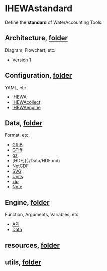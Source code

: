 # IHEWAstandard

Define the **standard** of WaterAccounting Tools.


## Architecture, [folder](./Architecture)

Diagram, Flowchart, etc.

  - [Version 1](./Architecture/v1.md)


## Configuration, [folder](./Configuration)

YAML, etc.

  - [IHEWA](./Configuration/IHEWA.md)
  - [IHEWAcollect](./Configuration/IHEWAcollect.md)
  - [IHEWAengine](./Configuration/IHEWAengine.md)


## Data, [folder](./Data)

Format, etc.

  - [GRIB](./Data/GRIB.md)
  - [GTiff](./Data/GTiff.md)
  - [gz](./Data/gz.md)
  - [HDF]](./Data/HDF.md)
  - [NetCDF](./Data/NetCDF.md)
  - [SVG](./Data/SVG.md)
  - [Units](./Data/Units.md)
  - [zip](./Data/zip.md)
  - [Note](./Data/README.md#note)


## Engine, [folder](./Engine)

Function, Arguments, Variables, etc.

  - [API](./Engine/API.md)
  - [Data](./Engine/Data.md)


## resources, [folder](./resources)


## utils, [folder](./utils)
